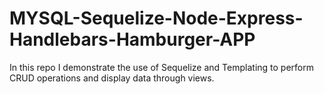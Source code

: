 # MYSQL-Sequelize-Node-Express-Handlebars-Hamburger-APP
In this repo I demonstrate the use of Sequelize and Templating to perform CRUD operations  and display data through views. 
